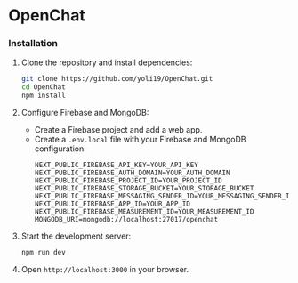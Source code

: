 # OpenChat
### Installation

1. Clone the repository and install dependencies:
    ```bash
    git clone https://github.com/yoli19/OpenChat.git
    cd OpenChat
    npm install
    ```

2. Configure Firebase and MongoDB:
   - Create a Firebase project and add a web app.
   - Create a `.env.local` file with your Firebase and MongoDB configuration:
     ```
     NEXT_PUBLIC_FIREBASE_API_KEY=YOUR_API_KEY
     NEXT_PUBLIC_FIREBASE_AUTH_DOMAIN=YOUR_AUTH_DOMAIN
     NEXT_PUBLIC_FIREBASE_PROJECT_ID=YOUR_PROJECT_ID
     NEXT_PUBLIC_FIREBASE_STORAGE_BUCKET=YOUR_STORAGE_BUCKET
     NEXT_PUBLIC_FIREBASE_MESSAGING_SENDER_ID=YOUR_MESSAGING_SENDER_ID
     NEXT_PUBLIC_FIREBASE_APP_ID=YOUR_APP_ID
     NEXT_PUBLIC_FIREBASE_MEASUREMENT_ID=YOUR_MEASUREMENT_ID
     MONGODB_URI=mongodb://localhost:27017/openchat
     ```

3. Start the development server:
    ```bash
    npm run dev
    ```

4. Open `http://localhost:3000` in your browser.
